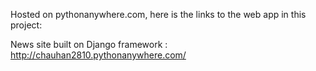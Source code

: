 Hosted on pythonanywhere.com, here is the links to the  web app in this project:

News site built on Django framework : http://chauhan2810.pythonanywhere.com/


